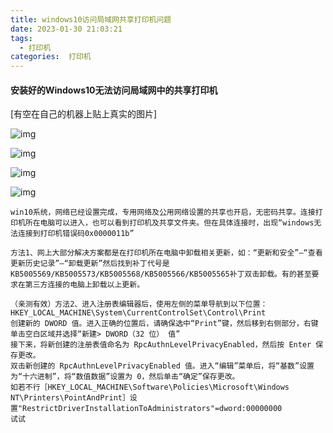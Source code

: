 ```yaml
---
title: windows10访问局域网共享打印机问题
date: 2023-01-30 21:03:21
tags:
  - 打印机
categories:  打印机  
---
```




####  安装好的Windows10无法访问局域网中的共享打印机

[有空在自己的机器上贴上真实的图片]

![img](/images/Win10Printer/1.jpg)

<!--more-->

![img](/images/Win10Printer/2.jpg)

![img](/images/Win10Printer/3.jpg)

![img](/images/Win10Printer/4.jpg)

~~~
win10系统，网络已经设置完成，专用网络及公用网络设置的共享也开启，无密码共享。连接打印机所在电脑可以进入，也可以看到打印机及共享文件夹。但在具体连接时，出现“windows无法连接到打印机错误码0x0000011b”

方法1、网上大部分解决方案都是在打印机所在电脑中卸载相关更新，如：“更新和安全”—“查看更新历史记录”—“卸载更新”然后找到补丁代号是KB5005569/KB5005573/KB5005568/KB5005566/KB5005565补丁双击卸载。有的甚至要求在第三方连接的电脑上卸载以上更新。

（亲测有效）方法2、进入注册表编辑器后，使用左侧的菜单导航到以下位置：HKEY_LOCAL_MACHINE\System\CurrentControlSet\Control\Print
创建新的 DWORD 值。进入正确的位置后，请确保选中“Print”键，然后移到右侧部分，右键单击空白区域并选择“新建> DWORD（32 位） 值”
接下来，将新创建的注册表值命名为 RpcAuthnLevelPrivacyEnabled，然后按 Enter 保存更改。
双击新创建的 RpcAuthnLevelPrivacyEnabled 值。进入“编辑”菜单后，将“基数”设置为“十六进制”，将“数值数据”设置为 0，然后单击“确定”保存更改。
如若不行［HKEY_LOCAL_MACHINE\Software\Policies\Microsoft\Windows NT\Printers\PointAndPrint］设置"RestrictDriverInstallationToAdministrators"=dword:00000000
试试

~~~


